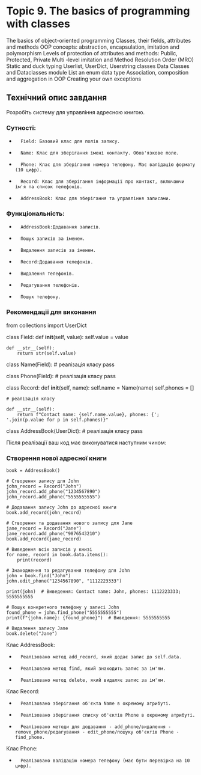# Topic 9. The basics of programming with classes

The basics of object-oriented programming
Classes, their fields, attributes and methods
OOP concepts: abstraction, encapsulation, imitation and polymorphism
Levels of protection of attributes and methods: Public, Protected, Private
Multi -level imitation and Method Resolution Order (MRO)
Static and duck typing
Userlist, UserDict, Userstring classes
Data Classes and Dataclasses module
List an enum data type
Association, composition and aggregation in OOP
Creating your own exceptions

## Технiчний опис завдання

Розробіть систему для управління адресною книгою.

### Сутності:

-     	Field: Базовий клас для полів запису.
-     	Name: Клас для зберігання імені контакту. Обов'язкове поле.
-     	Phone: Клас для зберігання номера телефону. Має валідацію формату (10 цифр).
-     	Record: Клас для зберігання інформації про контакт, включаючи ім'я та список телефонів.
-     	AddressBook: Клас для зберігання та управління записами.

### Функціональність:

-     	AddressBook:Додавання записів.
-     	Пошук записів за іменем.
-     	Видалення записів за іменем.
-     	Record:Додавання телефонів.
-     	Видалення телефонів.
-     	Редагування телефонів.
-     	Пошук телефону.

### Рекомендації для виконання

from collections import UserDict

class Field:
def **init**(self, value):
self.value = value

    def __str__(self):
        return str(self.value)

class Name(Field): # реалізація класу
pass

class Phone(Field): # реалізація класу
pass

class Record:
def **init**(self, name):
self.name = Name(name)
self.phones = []

    # реалізація класу

    def __str__(self):
        return f"Contact name: {self.name.value}, phones: {'; '.join(p.value for p in self.phones)}"

class AddressBook(UserDict): # реалізація класу
pass

Після реалізації ваш код має виконуватися наступним чином:

### Створення нової адресної книги

    book = AddressBook()

    # Створення запису для John
    john_record = Record("John")
    john_record.add_phone("1234567890")
    john_record.add_phone("5555555555")

    # Додавання запису John до адресної книги
    book.add_record(john_record)

    # Створення та додавання нового запису для Jane
    jane_record = Record("Jane")
    jane_record.add_phone("9876543210")
    book.add_record(jane_record)

    # Виведення всіх записів у книзі
    for name, record in book.data.items():
        print(record)

    # Знаходження та редагування телефону для John
    john = book.find("John")
    john.edit_phone("1234567890", "1112223333")

    print(john)  # Виведення: Contact name: John, phones: 1112223333; 5555555555

    # Пошук конкретного телефону у записі John
    found_phone = john.find_phone("5555555555")
    print(f"{john.name}: {found_phone}")  # Виведення: 5555555555

    # Видалення запису Jane
    book.delete("Jane")

Клас AddressBook:

-     	Реалізовано метод add_record, який додає запис до self.data.
-     	Реалізовано метод find, який знаходить запис за ім'ям.
-     	Реалізовано метод delete, який видаляє запис за ім'ям.

Клас Record:

-     	Реалізовано зберігання об'єкта Name в окремому атрибуті.
-     	Реалізовано зберігання списку об'єктів Phone в окремому атрибуті.
-     	Реалізовано методи для додавання - add_phone/видалення - remove_phone/редагування - edit_phone/пошуку об'єктів Phone - find_phone.

Клас Phone:

-     	﻿Реалізовано валідацію номера телефону (має бути перевірка на 10 цифр).
